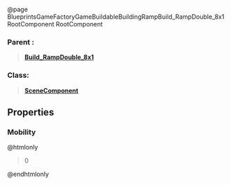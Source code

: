 @page BlueprintsGameFactoryGameBuildableBuildingRampBuild_RampDouble_8x1RootComponent RootComponent
### Parent :
<b><a href="_blueprints_game_factory_game_buildable_building_ramp_build__ramp_double_8x1.html"><blockquote>Build_RampDouble_8x1</blockquote></a></b>
### Class:
<b><a href="_class_script_scene_component.html"><blockquote>SceneComponent</blockquote></a></b>
## Properties
### Mobility
@htmlonly
<blockquote>0</blockquote>
@endhtmlonly

